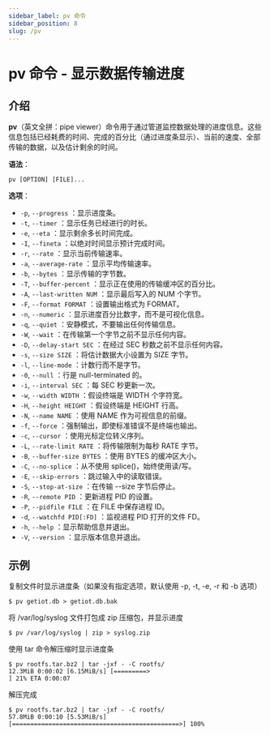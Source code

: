 ```yaml
---
sidebar_label: pv 命令
sidebar_position: 8
slug: /pv
---
```


# pv 命令 - 显示数据传输进度



## 介绍

**pv**（英文全拼：pipe viewer）命令用于通过管道监控数据处理的进度信息。这些信息包括已经耗费的时间、完成的百分比（通过进度条显示）、当前的速度、全部传输的数据，以及估计剩余的时间。

**语法**：

```shell
pv [OPTION] [FILE]...
```

**选项**：

- `-p`, `--progress` ：显示进度条。
- `-t`, `--timer` ：显示任务已经进行的时长。
- `-e`, `--eta` ：显示剩余多长时间完成。
- `-I`, `--fineta` ：以绝对时间显示预计完成时间。
- `-r`, `--rate` ：显示当前传输速率。
- `-a`, `--average-rate` ：显示平均传输速率。
- `-b`, `--bytes` ：显示传输的字节数。
- `-T`, `--buffer-percent` ：显示正在使用的传输缓冲区的百分比。
- `-A`, `--last-written NUM` ：显示最后写入的 NUM 个字节。
- `-F`, `--format FORMAT` ：设置输出格式为 FORMAT。
- `-n`, `--numeric` ：显示进度百分比数字，而不是可视化信息。
- `-q`, `--quiet` ：安静模式，不要输出任何传输信息。
- `-W`, `--wait` ：在传输第一个字节之前不显示任何内容。
- `-D`, `--delay-start SEC` ：在经过 SEC 秒数之前不显示任何内容。
- `-s`, `--size SIZE` ：将估计数据大小设置为 SIZE 字节。
- `-l`, `--line-mode` ：计数行而不是字节。
- `-0`, `--null` ：行是 null-terminated 的。
- `-i`, `--interval SEC` ：每 SEC 秒更新一次。
- `-w`, `--width WIDTH` ：假设终端是 WIDTH 个字符宽。
- `-H`, `--height HEIGHT` ：假设终端是 HEIGHT 行高。
- `-N`, `--name NAME` ：使用 NAME 作为可视信息的前缀。
- `-f`, `--force` ：强制输出，即使标准错误不是终端也输出。
- `-c`, `--cursor` ：使用光标定位转义序列。
- `-L`, `--rate-limit RATE` ：将传输限制为每秒 RATE 字节。
- `-B`, `--buffer-size BYTES` ：使用 BYTES 的缓冲区大小。
- `-C`, `--no-splice` ：从不使用 splice()，始终使用读/写。
- `-E`, `--skip-errors` ：跳过输入中的读取错误。
- `-S`, `--stop-at-size` ：在传输 --size 字节后停止。
- `-R`, `--remote PID` ：更新进程 PID 的设置。
- `-P`, `--pidfile FILE` ：在 FILE 中保存进程 ID。
- `-d`, `--watchfd PID[:FD]` ：监视进程 PID 打开的文件 FD。
- `-h`, `--help` ：显示帮助信息并退出。
- `-V`, `--version` ：显示版本信息并退出。



## 示例

复制文件时显示进度条（如果没有指定选项，默认使用 -p, -t, -e, -r 和 -b 选项）

```shell
$ pv getiot.db > getiot.db.bak
```

将 /var/log/syslog 文件打包成 zip 压缩包，并显示进度

```shell
$ pv /var/log/syslog | zip > syslog.zip
```

使用 tar 命令解压缩时显示进度条

```shell
$ pv rootfs.tar.bz2 | tar -jxf - -C rootfs/
12.3MiB 0:00:02 [6.15MiB/s] [=========>                                     ] 21% ETA 0:00:07
```

解压完成

```shell
$ pv rootfs.tar.bz2 | tar -jxf - -C rootfs/
57.8MiB 0:00:10 [5.53MiB/s] [==============================================>] 100%
```





